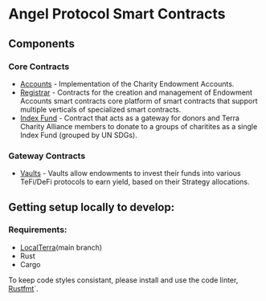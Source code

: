 # Angel Protocol Smart Contracts
 
## Components

### Core Contracts
- [Accounts](./contracts/accounts) - Implementation of the Charity Endowment Accounts. 
- [Registrar](./contracts/registrar) - Contracts for the creation and management of Endowment Accounts smart contracts
core platform of smart contracts that support multiple verticals of specialized smart contracts. 
- [Index Fund](./contracts/index-fund) - Contract that acts as a gateway for donors and Terra Charity Alliance members to donate to a groups of charitites as a single Index Fund (grouped by UN SDGs).

### Gateway Contracts
- [Vaults](./contracts/vaults) - Vaults allow endowments to invest their funds into various TeFi/DeFi protocols to earn yield, based on their Strategy allocations.  


## Getting setup locally to develop:

### Requirements: 
- [LocalTerra](https://github.com/terra-project/localterra)(main branch)
- Rust
- Cargo

To keep code styles consistant, please install and use the code linter, [Rustfmt]()`.
